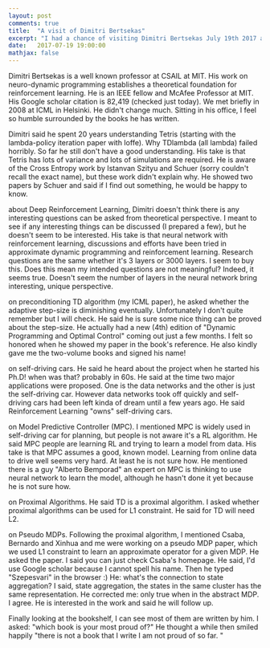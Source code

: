 ```yaml
---
layout: post
comments: true
title:  "A visit of Dimitri Bertsekas"
excerpt: "I had a chance of visiting Dimitri Bertsekas July 19th 2017 at MIT. This summarizes the topics we discussed."
date:   2017-07-19 19:00:00
mathjax: false
---
```


Dimitri Bertsekas is a well known professor at CSAIL at MIT. His work on neuro-dynamic programming establishes a theoretical foundation for reinforcement learning. He is an IEEE fellow and McAfee Professor at MIT. His Google scholar citation is 82,419 (checked just today). We met briefly in 2008 at ICML in Helsinki. He didn't change much. Sitting in his office, I feel so humble surrounded by the books he has written. 

Dimitri said he spent 20 years understanding Tetris (starting with the lambda-policy iteration paper with Ioffe). Why TDlambda (all lambda) failed horribly. So far he still don't have a good understanding. His take is that Tetris has lots of variance and lots of simulations are required. He is aware of the Cross Entropy work by Istanvan Szityu and Schuer (sorry couldn't recall the exact name), but these work didn't explain why. He showed two papers by Schuer and said if I find out something, he would be happy to know. 

about Deep Reinforcement Learning, Dimitri doesn't think there is any interesting questions can be asked from theoretical perspective.  I meant to see if any interesting things can be discussed (I prepared a few), but he doesn't seem to be interested. His take is that neural network with reinforcement learning, discussions and efforts have been tried in approximate dynamic programming and reinforcement learning. Research questions are the same whether  it's 3 layers or 3000 layers. I seem to buy this. Does this mean my intended questions are not meaningful? Indeed, it seems true. Doesn't seem the number of layers in the neural network bring interesting, unique perspective. 

on preconditioning TD algorithm (my ICML paper), he asked whether the adaptive step-size is diminishing eventually. Unfortunately I don't quite remember but I will check. He said he is sure some nice thing can be proved about the step-size. He actually had a new (4th) edition of "Dynamic Programming and Optimal Control" coming out just a few months. I felt so honored when he showed my paper in the book's reference. He also kindly gave me the two-volume books and signed his name!

on self-driving cars. He said he heard about the project when he started his Ph.D! when was that? probably in 60s. He said at the time two major applications were proposed. One is the data networks and the other is just the self-driving car. However data networks took off quickly and self-driving cars had been left kinda of dream until a few years ago. He said Reinforcement Learning "owns" self-driving cars. 

on Model Predictive Controller (MPC). I mentioned MPC is widely used in self-driving car for planning, but people is not aware it's a RL algorithm. He said MPC people are learning RL and trying to learn a model from data. His take is that MPC assumes a good, known model. Learning from online data to drive well seems very hard. At least he is not sure how. He mentioned there is a guy "Alberto Bemporad" an expert on MPC is thinking to use neural network to learn the model, although he hasn't done it yet because he is not sure how. 

on Proximal Algorithms. He said TD is a proximal algorithm. I asked whether proximal algorithms can be used for L1 constraint. He said for TD will need L2. 

on Pseudo MDPs. Following the proximal algorithm, I mentioned Csaba, Bernardo and Xinhua and me were working on a pseudo MDP paper, which we used L1 constraint to learn an approximate operator for a given MDP. He asked the paper. I said you can just check Csaba's homepage. He said, I'd use Google scholar because I cannot spell his name. Then he typed "Szepesvari" in the browser :) He: what's the connection to state aggregation? I said, state aggregation, the states in the same cluster has the same representation. He corrected me: only true when in the abstract MDP. I agree. He is interested in the work and said he will follow up.

Finally looking at the bookshelf, I can see most of them are written by him. I asked: "which book is your most proud of?" He thought a while then smiled happily "there is not a book that I write I am not proud of so far. "
